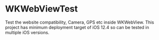 # WKWebViewTest
Test the website compatibility, Camera, GPS etc inside WKWebView. This project has minimum deployment target of iOS 12.4 so can be tested in multiple iOS versions.
